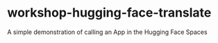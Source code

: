 # workshop-hugging-face-translate
A simple demonstration of calling an App in the Hugging Face Spaces
